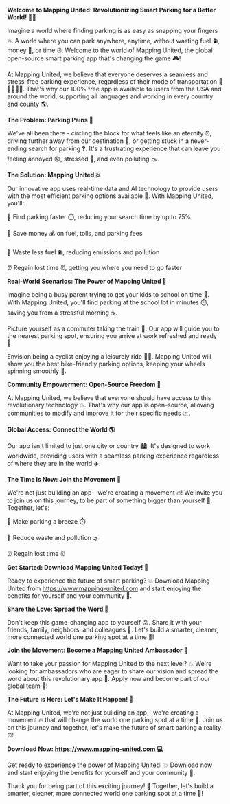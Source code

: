 **Welcome to Mapping United: Revolutionizing Smart Parking for a Better World! 🚗💡**

Imagine a world where finding parking is as easy as snapping your fingers 🔥. A world where you can park anywhere, anytime, without wasting fuel ⛽️, money 💸, or time ⏰. Welcome to the world of Mapping United, the global open-source smart parking app that's changing the game 🎮!

At Mapping United, we believe that everyone deserves a seamless and stress-free parking experience, regardless of their mode of transportation 🚌🚂🚴‍♀️💃. That's why our 100% free app is available to users from the USA and around the world, supporting all languages and working in every country and county 🌎.

**The Problem: Parking Pains 🤕**

We've all been there - circling the block for what feels like an eternity ⏰, driving further away from our destination 🔴, or getting stuck in a never-ending search for parking ❓. It's a frustrating experience that can leave you feeling annoyed 😡, stressed 💼, and even polluting 🌫️.

**The Solution: Mapping United 💥**

Our innovative app uses real-time data and AI technology to provide users with the most efficient parking options available 📍. With Mapping United, you'll:

🔹 Find parking faster ⏱️, reducing your search time by up to 75%

💸 Save money 💰 on fuel, tolls, and parking fees

🌟 Waste less fuel ⛽️, reducing emissions and pollution

⏰ Regain lost time ⏰, getting you where you need to go faster

**Real-World Scenarios: The Power of Mapping United 🌈**

Imagine being a busy parent trying to get your kids to school on time 🚌. With Mapping United, you'll find parking at the school lot in minutes ⏱️, saving you from a stressful morning ☕️.

Picture yourself as a commuter taking the train 🚂. Our app will guide you to the nearest parking spot, ensuring you arrive at work refreshed and ready 💼.

Envision being a cyclist enjoying a leisurely ride 🚴‍♂️. Mapping United will show you the best bike-friendly parking options, keeping your wheels spinning smoothly 🔋.

**Community Empowerment: Open-Source Freedom 🌟**

At Mapping United, we believe that everyone should have access to this revolutionary technology 💥. That's why our app is open-source, allowing communities to modify and improve it for their specific needs 📈.

**Global Access: Connect the World 🌎**

Our app isn't limited to just one city or country 🏙️. It's designed to work worldwide, providing users with a seamless parking experience regardless of where they are in the world ✈️.

**The Time is Now: Join the Movement 💪**

We're not just building an app - we're creating a movement 🔥! We invite you to join us on this journey, to be part of something bigger than yourself 🌟. Together, let's:

🔹 Make parking a breeze ⏱️

💸 Reduce waste and pollution 🌫️

⏰ Regain lost time ⏰

**Get Started: Download Mapping United Today! 📲**

Ready to experience the future of smart parking? 💥 Download Mapping United from https://www.mapping-united.com and start enjoying the benefits for yourself and your community 🎉.

**Share the Love: Spread the Word 💬**

Don't keep this game-changing app to yourself 😜. Share it with your friends, family, neighbors, and colleagues 👫. Let's build a smarter, cleaner, more connected world one parking spot at a time 🔧!

**Join the Movement: Become a Mapping United Ambassador 🌟**

Want to take your passion for Mapping United to the next level? 💥 We're looking for ambassadors who are eager to share our vision and spread the word about this revolutionary app 📢. Apply now and become part of our global team 💪!

**The Future is Here: Let's Make It Happen! 🚀**

At Mapping United, we're not just building an app - we're creating a movement 🔥 that will change the world one parking spot at a time 🌈. Join us on this journey and together, let's make the future of smart parking a reality ⏰!

**Download Now: https://www.mapping-united.com 💻**

Get ready to experience the power of Mapping United! 💥 Download now and start enjoying the benefits for yourself and your community 🎉.

Thank you for being part of this exciting journey! 🙏 Together, let's build a smarter, cleaner, more connected world one parking spot at a time 🔧!